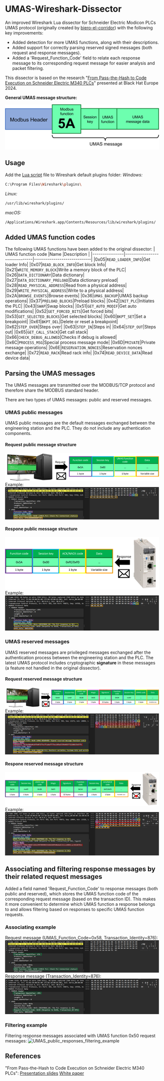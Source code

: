 # UMAS-Wireshark-Dissector
[](https://github.com/zaltzman/UMAS-Wireshark-Dissector#umas-wireshark-dissector)

An improved Wireshark Lua dissector for Schneider Electric Modicon PLCs UMAS protocol  (originally created by [biero-el-corridor](https://github.com/biero-el-corridor/Wireshark-UMAS-Modicon-M340-protocol)) with the following key improvements:

* Added detection for more UMAS functions, along with their descriptions.
* Added support for correctly parsing reserved signed messages (both request and response messages).
* Added a 'Request_Function_Code' field to relate each response message to its corresponding request message for easier analysis and packet filtering.

This dissector is based on the research "[From Pass-the-Hash to Code Execution on Schneider Electric M340 PLCs](https://www.blackhat.com/eu-24/briefings/schedule/#from-pass-the-hash-to-code-execution-on-schneider-electric-m340-plcs-42573)" presented at Black Hat Europe 2024.

**General UMAS message structure:**

![UMAS_structure](https://raw.githubusercontent.com/zaltzman/UMAS-Wireshark-Dissector/refs/heads/main/Images/umas1.png) 

## Usage

Add the [Lua script](https://raw.githubusercontent.com/zaltzman/UMAS-Wireshark-Dissector/refs/heads/main/Images/umas-wireshark-dissector.lua) file to Wireshark default plugins folder:
*Windows:*
```sh
C:\Program Files\Wireshark\plugins\
```
*Linux:*
```sh
/usr/lib/wireshark/plugins/
```
*macOS:*
```sh
/Applications/Wireshark.app/Contents/Resources/lib/wireshark/plugins/
```

## Added UMAS function codes
The following UMAS functions have been added to the original dissector:
|  UMAS function code              |Name                          |Description               |
|----------------|-------------------------------|-----------------------------|
|0x05|`READ_LOADER_INFO`|Get loader Info|
|0x07|`READ_BLOCK_INFO`|Get block Info|
|0x21|`WRITE_MEMORY_BLOCK`|Write a memory block of the PLC|
|0x26|`DATA_DICTIONARY`|Data dictionary|
|0x27|`DATA_DICTIONARY_PRELOAD`|Data dictionary preload|
|0x28|`READ_PHYSICAL_ADDRESS`|Read from a physical address|
|0x29|`WRITE_PHYSICAL_ADDRESS`|Write to a physical address|
|0x2A|`BROWSE_EVENTS`|Browse events|
|0x36|`UMAS_BACKUP`|UMAS backup operations|
|0x37|`PRELOAD_BLOCKS`|Preload blocks|
|0x42|`INIT_PLC`|Initiates the PLC|
|0x43|`SWAP`|Swap blocks|
|0x51|`GET_AUTO_MODIF`|Get auto modifications|
|0x52|`GET_FORCED_BITS`|Get forced bits|
|0x53|`GET_SELECTED_BLOCKS`|Get selected blocks|
|0x60|`BKPT_SET`|Set a breakpoint|
|0x61|`BKPT_DEL`|Delete or reset a breakpoint|
|0x62|`STEP_OVER`|Steps over|
|0x63|`STEP_IN`|Steps in|
|0x64|`STEP_OUT`|Steps out|
|0x65|`GET_CALL_STACK`|Get call stack|
|0x66|`CHECK_DEBUG_ALLOWED`|Checks if debug is allowed|
|0x6C|`PROCESS_MSG`|Special process message mode|
|0x6D|`PRIVATE`|Private message operations|
|0x6E|`RESERVATION_NONCES`|Reservation nonces exchange|
|0x72|`READ_RACK`|Read rack info|
|0x74|`READ_DEVICE_DATA`|Read device data|

## Parsing the UMAS messages
The UMAS messages are transmitted over the MODBUS/TCP protocol and therefore share the MODBUS standard header.

There are two types of UMAS messages: public and reserved messages.

### UMAS public messages
UMAS public messages are the default messages exchanged between the engineering station and the PLC. They do not include any authentication components.

#### Request public message structure
![UMAS_public_request_structure](https://raw.githubusercontent.com/zaltzman/UMAS-Wireshark-Dissector/refs/heads/main/Images/umas2.png)
Example:
![UMAS_public_request_example](https://raw.githubusercontent.com/zaltzman/UMAS-Wireshark-Dissector/refs/heads/main/Images/umas6.png?token=GHSAT0AAAAAAC6VEARZPXSGBOPGAP2JU4QAZ5KNOKQ)
#### Respone public message structure
![UMAS_public_response_structure](https://raw.githubusercontent.com/zaltzman/UMAS-Wireshark-Dissector/refs/heads/main/Images/umas3.png)
Example:
![UMAS_public_response_example](https://raw.githubusercontent.com/zaltzman/UMAS-Wireshark-Dissector/refs/heads/main/Images/umas7.png?token=GHSAT0AAAAAAC6VEARYON2KGO2KJEN4PORUZ5KNRMQ)
### UMAS reserved messages
UMAS reserved messages are privileged messages exchanged after the authentication process between the engineering station and the PLC. The latest UMAS protocol includes cryptographic **signature** in these messages (a feature not handled in the original dissector).
#### Request reserved message structure
![UMAS_reserved_request_structure](https://raw.githubusercontent.com/zaltzman/UMAS-Wireshark-Dissector/refs/heads/main/Images/umas4.png)
Example:
![UMAS_reserved_request_example](https://raw.githubusercontent.com/zaltzman/UMAS-Wireshark-Dissector/refs/heads/main/Images/umas8.png)
#### Respone reserved message structure
![UMAS_reserved_response_structure](https://raw.githubusercontent.com/zaltzman/UMAS-Wireshark-Dissector/refs/heads/main/Images/umas5.png)
Example:
![UMAS_reserved_response_example](https://raw.githubusercontent.com/zaltzman/UMAS-Wireshark-Dissector/refs/heads/main/Images/umas9.png)
## Associating and filtering response messages by their related request messages
Added a field named 'Request_Function_Code' to response messages (both public and reserved), which stores the UMAS function code of the corresponding request message (based on the transaction ID). This makes it more convenient to determine which UMAS function a response belongs to and allows filtering based on responses to specific UMAS function requests.
### Associating example
Request message (UMAS_Function_Code=0x58, Transaction_Identity=876):
![UMAS_public_request_example](https://raw.githubusercontent.com/zaltzman/UMAS-Wireshark-Dissector/refs/heads/main/Images/umas10.png)
Response message (Transaction_Identity=876):
![UMAS_public_response_example](https://raw.githubusercontent.com/zaltzman/UMAS-Wireshark-Dissector/refs/heads/main/Images/umas11.png)
### Filtering example
Filtering response messages associated with UMAS function 0x50 request messages:
![UMAS_public_responses_filtering_example](https://raw.githubusercontent.com/zaltzman/UMAS-Wireshark-Dissector/refs/heads/main/Images/umas12.png)
## References
"From Pass-the-Hash to Code Execution on Schneider Electric M340 PLCs":
[Presentation slides](https://i.blackhat.com/EU-24/Presentations/EU-24-Zaltzman-From-Pass-the-Hash-to-Code-Execution.pdf)
[White paper](https://i.blackhat.com/EU-24/Presentations/EU-24-Zaltzman-From-Pass-the-Hash-to-Code-Execution-wp.pdf)